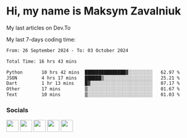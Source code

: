Hi, my name is Maksym Zavalniuk
========================================================================================================================================

My last articles on Dev.To
<!-- dev.to articles start -->

<!-- dev.to articles end -->

My last 7-days coding time:
<!--START_SECTION:waka-->

```txt
From: 26 September 2024 - To: 03 October 2024

Total Time: 16 hrs 43 mins

Python       10 hrs 42 mins  ███████████████▓░░░░░░░░░   62.97 %
JSON         4 hrs 17 mins   ██████▒░░░░░░░░░░░░░░░░░░   25.21 %
Dart         1 hr 13 mins    █▓░░░░░░░░░░░░░░░░░░░░░░░   07.17 %
Other        17 mins         ▒░░░░░░░░░░░░░░░░░░░░░░░░   01.67 %
Text         10 mins         ▒░░░░░░░░░░░░░░░░░░░░░░░░   01.03 %
```

<!--END_SECTION:waka-->


### Socials

<p align="left"> <a href="https://www.dev.to/mezgoodle" target="_blank" rel="noreferrer"><img src="https://raw.githubusercontent.com/danielcranney/readme-generator/main/public/icons/socials/devdotto.svg" width="32" height="32" /></a> <a href="https://discord.com/users/mezgoodle" target="_blank" rel="noreferrer"><img src="https://raw.githubusercontent.com/danielcranney/readme-generator/main/public/icons/socials/discord.svg" width="32" height="32" /></a> <a href="https://www.github.com/mezgoodle" target="_blank" rel="noreferrer"><img src="https://raw.githubusercontent.com/danielcranney/readme-generator/main/public/icons/socials/github.svg" width="32" height="32" /></a> <a href="http://www.instagram.com/sylvenis" target="_blank" rel="noreferrer"><img src="https://raw.githubusercontent.com/danielcranney/readme-generator/main/public/icons/socials/instagram.svg" width="32" height="32" /></a> <a href="https://www.linkedin.com/in/maksym-zavalniuk-ba4a72193" target="_blank" rel="noreferrer"><img src="https://raw.githubusercontent.com/danielcranney/readme-generator/main/public/icons/socials/linkedin.svg" width="32" height="32" /></a></p>
